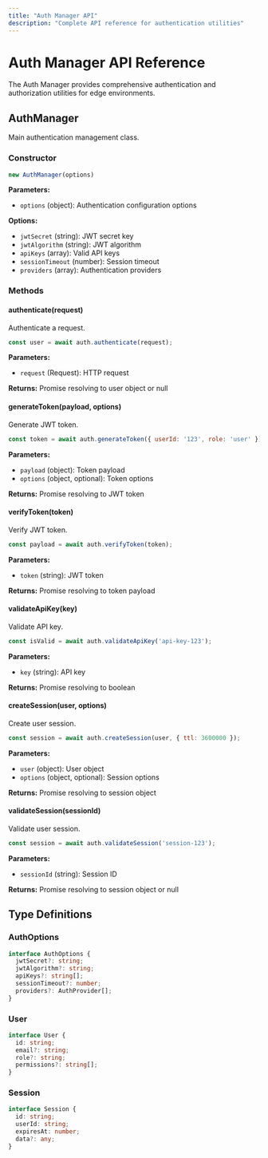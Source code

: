 ```yaml
---
title: "Auth Manager API"
description: "Complete API reference for authentication utilities"
---
```


# Auth Manager API Reference

The Auth Manager provides comprehensive authentication and authorization utilities for edge environments.

## AuthManager

Main authentication management class.

### Constructor

```js
new AuthManager(options)
```

**Parameters:**
- `options` (object): Authentication configuration options

**Options:**
- `jwtSecret` (string): JWT secret key
- `jwtAlgorithm` (string): JWT algorithm
- `apiKeys` (array): Valid API keys
- `sessionTimeout` (number): Session timeout
- `providers` (array): Authentication providers

### Methods

#### authenticate(request)

Authenticate a request.

```js
const user = await auth.authenticate(request);
```

**Parameters:**
- `request` (Request): HTTP request

**Returns:** Promise resolving to user object or null

#### generateToken(payload, options)

Generate JWT token.

```js
const token = await auth.generateToken({ userId: '123', role: 'user' });
```

**Parameters:**
- `payload` (object): Token payload
- `options` (object, optional): Token options

**Returns:** Promise resolving to JWT token

#### verifyToken(token)

Verify JWT token.

```js
const payload = await auth.verifyToken(token);
```

**Parameters:**
- `token` (string): JWT token

**Returns:** Promise resolving to token payload

#### validateApiKey(key)

Validate API key.

```js
const isValid = await auth.validateApiKey('api-key-123');
```

**Parameters:**
- `key` (string): API key

**Returns:** Promise resolving to boolean

#### createSession(user, options)

Create user session.

```js
const session = await auth.createSession(user, { ttl: 3600000 });
```

**Parameters:**
- `user` (object): User object
- `options` (object, optional): Session options

**Returns:** Promise resolving to session object

#### validateSession(sessionId)

Validate user session.

```js
const session = await auth.validateSession('session-123');
```

**Parameters:**
- `sessionId` (string): Session ID

**Returns:** Promise resolving to session object or null

## Type Definitions

### AuthOptions

```typescript
interface AuthOptions {
  jwtSecret?: string;
  jwtAlgorithm?: string;
  apiKeys?: string[];
  sessionTimeout?: number;
  providers?: AuthProvider[];
}
```

### User

```typescript
interface User {
  id: string;
  email?: string;
  role?: string;
  permissions?: string[];
}
```

### Session

```typescript
interface Session {
  id: string;
  userId: string;
  expiresAt: number;
  data?: any;
}
```